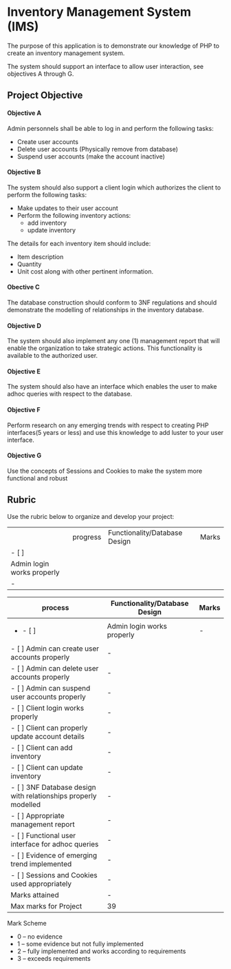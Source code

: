 # Inventory Management System (IMS)

The purpose of this application is to demonstrate our knowledge of PHP to create an inventory management system. 

The system should support an interface to allow user interaction, see objectives A through G.  

## Project Objective

#### Objective A 
Admin personnels shall be able to log in and perform the following tasks:
* Create user accounts
* Delete user accounts (Physically remove from database)
* Suspend user accounts (make the account inactive)

 #### Objective B
The system should also support a client login which authorizes the client to perform the following tasks:
* Make updates to their user account
* Perform the following inventory actions: 
    * add inventory
    * update inventory

The details for each inventory item should include:
* Item description 
* Quantity
* Unit cost along with other pertinent information.

#### Obective C
The database construction should conform to 3NF regulations and should demonstrate the modelling of relationships in the inventory database.

#### Objective D
The system should also implement any one (1) management report that will enable the organization to take strategic actions. This functionality is available to the authorized user.

#### Objective E
The system should also have an interface which enables the user to make adhoc queries with respect to the database.

#### Objective F
Perform research on any emerging trends with respect to creating PHP interfaces(5 years or less) and use this knowledge to add luster to your user interface.
#### Objective G
Use the concepts of Sessions and Cookies to make the system more functional and robust
 
## Rubric

Use the rubric below to organize and develop your project:
<table>
 <tr><th>
  <td>progress</td>
  <td>Functionality/Database Design</td>
  <td>Marks</td>
 </th></tr>
 <tr>
  <td>
   - [ ]
  </td>
 </tr>
 <tr>
  <td>
   Admin login works properly
  </td>
 </tr>
 <tr>
  <td>
   - 
  </td>
 </tr>
</table>


process | Functionality/Database Design                                   | Marks
--------| --------------------------------------------------------| ------
<ul><li>- [ ]</li></ul>   | Admin login works properly                                | -
- [ ] Admin can create user accounts properly                   | -
- [ ] Admin can delete user accounts properly                   | -
- [ ] Admin can suspend user accounts properly                  | -
- [ ] Client login works properly                               | -
- [ ] Client can properly update account details                | -
- [ ] Client can add inventory                                  | - 
- [ ] Client can update inventory                               | - 
- [ ] 3NF Database design with relationships properly  modelled | -
- [ ] Appropriate management report                             | -
- [ ] Functional user interface for adhoc queries               | -
- [ ] Evidence of emerging trend implemented                    | -
- [ ] Sessions and Cookies used appropriately                   | -
Marks attained                                                  | -
Max marks for Project                                           | 39

Mark Scheme
* 0 – no evidence
* 1 – some evidence but not fully implemented
* 2 – fully implemented and works according to requirements
* 3 – exceeds requirements
